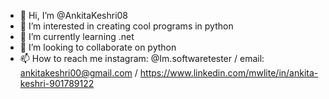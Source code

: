 - 👋 Hi, I’m @AnkitaKeshri08
- 👀 I’m interested in creating cool programs in python 
- 🌱 I’m currently learning .net
- 💞️ I’m looking to collaborate on python
- 📫 How to reach me instagram: @Im.softwaretester  / email: ankitakeshri00@gmail.com / https://www.linkedin.com/mwlite/in/ankita-keshri-901789122

<!---
AnkitaKeshri08/AnkitaKeshri08 is a ✨ special ✨ repository because its `README.md` (this file) appears on your GitHub profile.
You can click the Preview link to take a look at your changes.
--->
